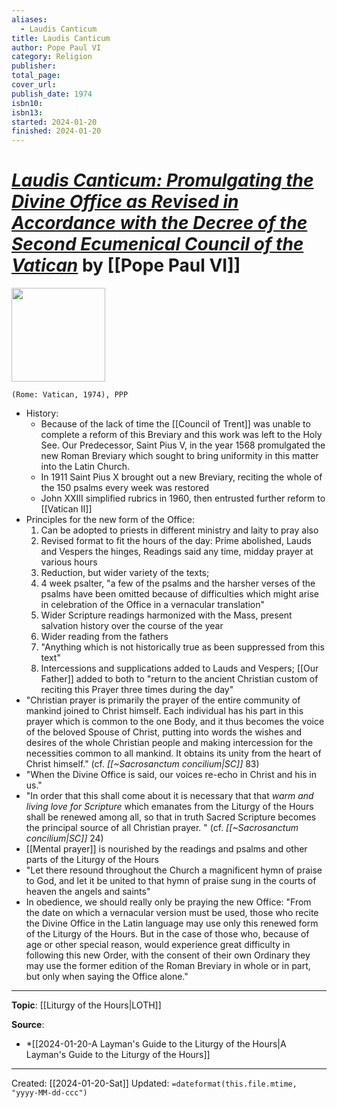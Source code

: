 ```yaml
---
aliases:
  - Laudis Canticum
title: Laudis Canticum
author: Pope Paul VI
category: Religion
publisher: 
total_page: 
cover_url: 
publish_date: 1974
isbn10: 
isbn13:
started: 2024-01-20
finished: 2024-01-20
---
```

# [*Laudis Canticum: Promulgating the Divine Office as Revised in Accordance with the Decree of the Second Ecumenical Council of the Vatican*](https://www.liturgyoffice.org.uk/Resources/Rites/Laudis_canticum.pdf) by [[Pope Paul VI]]

<img src="" width=150>

`(Rome: Vatican, 1974), PPP`

- History:
	- Because of the lack of time the [[Council of Trent]] was unable to complete a reform of this Breviary and this work was left to the Holy See. Our Predecessor, Saint Pius V, in the year 1568 promulgated the new Roman Breviary which sought to bring uniformity in this matter into the Latin Church. 
	- In 1911 Saint Pius X brought out a new Breviary, reciting the whole of the 150 psalms every week was restored
	- John XXIII simplified rubrics in 1960, then entrusted further reform to [[Vatican II]]
- Principles for the new form of the Office: 
	1. Can be adopted to priests in different ministry and laity to pray also 
	2. Revised format to fit the hours of the day: Prime abolished, Lauds and Vespers the hinges, Readings said any time, midday prayer at various hours 
	3. Reduction, but wider variety of the texts; 
	4. 4 week psalter, "a few of the psalms and the harsher verses of the psalms have been omitted because of difficulties which might arise in celebration of the Office in a vernacular translation"
	5. Wider Scripture readings harmonized with the Mass, present salvation history over the course of the year 
	6. Wider reading from the fathers 
	7. "Anything which is not historically true as been suppressed from this text"
	8. Intercessions and supplications added to Lauds and Vespers; [[Our Father]] added to both to "return to the ancient Christian custom of reciting this Prayer three times during the day"
- "Christian prayer is primarily the prayer of the entire community of mankind joined to Christ himself. Each individual has his part in this prayer which is common to the one Body, and it thus becomes the voice of the beloved Spouse of Christ, putting into words the wishes and desires of the whole Christian people and making intercession for the necessities common to all mankind. It obtains its unity from the heart of Christ himself." (cf. *[[~Sacrosanctum concilium|SC]]* 83)
- "When the Divine Office is said, our voices re-echo in Christ and his in us." 
- "In order that this shall come about it is necessary that that *warm and living love for Scripture* which emanates from the Liturgy of the Hours shall be renewed among all, so that in truth Sacred Scripture becomes the principal source of all Christian prayer. " (cf. *[[~Sacrosanctum concilium|SC]]* 24)
- [[Mental prayer]] is nourished by the readings and psalms and other parts of the Liturgy of the Hours
- "Let there resound throughout the Church a magnificent hymn of praise to God, and let it be united to that hymn of praise sung in the courts of heaven the angels and saints"
- In obedience, we should really only be praying the new Office: "From the date on which a vernacular version must be used, those who recite the Divine Office in the Latin language may use only this renewed form of the Liturgy of the Hours. But in the case of those who, because of age or other special reason, would experience great difficulty in following this new Order, with the consent of their own Ordinary they may use the former edition of the Roman Breviary in whole or in part, but only when saying the Office alone."

--- 
**Topic**: [[Liturgy of the Hours|LOTH]]

**Source**: 
- *[[2024-01-20-A Layman's Guide to the Liturgy of the Hours|A Layman's Guide to the Liturgy of the Hours]]

---
Created: [[2024-01-20-Sat]]
Updated: `=dateformat(this.file.mtime, "yyyy-MM-dd-ccc")`
